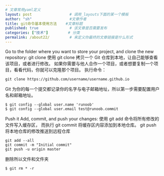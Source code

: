 ```yaml
---
# 文章常用yaml定义
layout: post                 # 调用_layouts下面的某一个模板
author: "sh"                 #文章作者      
title: git命令基本使用方法    #文章标题
published: true              # 该文章是否需要发布
categories: ["技术"]         # 分类
permalink: /about22/         # 来定义你最终的文章链接是什么形式
---
```


Go to the folder where you want to store your project, and clone the new repository:
git clone
使用 git clone 拷贝一个 Git 仓库到本地，让自己能够查看该项目，或者进行修改。
如果你需要与他人合作一个项目，或者想要复制一个项目，看看代码，你就可以克隆那个项目。 执行命令：
```
git clone https://github.com/username/username.github.io
```
Git 为你的每一个提交都记录你的名字与电子邮箱地址，所以第一步需要配置用户名和邮箱地址。
```
$ git config --global user.name 'runoob'
$ git config --global user.email test@runoob.commit
```
Push it
Add, commit, and push your changes:
使用 git add 命令将所有修改的文件写入缓存区， 而执行 git commit 将缓存区内容添加到本地仓库。
git push 将本地仓库的修改推送到远程仓库
```
git add --all
git commit -m "Initial commit"
git push -u origin master
```
删除所以文件和文件夹
```
$ git rm * -r
```
